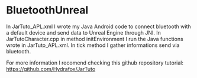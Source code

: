 # BluetoothUnreal

In JarTuto_APL.xml I wrote my Java Android code to connect bluetooth with a default device and send data to Unreal Engine through JNI.
In JarTutoCharacter.cpp in method initEnvironment I run the Java functions wrote in JarTuto_APL.xml. In tick method I gather informations send via bluetooth.

For more information I recomend checking this github repository tutorial: https://github.com/Hydrafox/JarTuto

